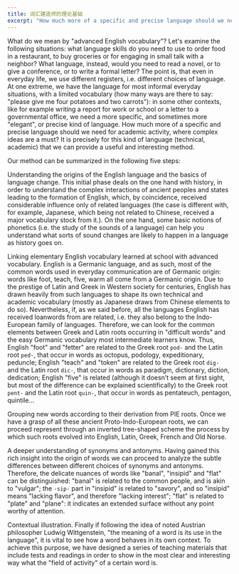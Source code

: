 ```yaml
---
title: 词汇建造师的理论基础
excerpt: "How much more of a specific and precise language should we need for academic activity, where complex ideas are a must? It is precisely for this kind of language (technical, academic) that we can provide a useful and interesting method."
---
```


What do we mean by "advanced English vocabulary"? Let's examine the following situations: what language skills do you need to use to order food in a restaurant, to buy groceries or for engaging in small talk with a neighbor? What language, instead, would you need to read a novel, or to give a conference, or to write a formal letter? The point is, that even in everyday life, we use different registers, i.e. different choices of language. At one extreme, we have the language for most informal everyday situations, with a limited vocabulary (how many ways are there to say: "please give me four potatoes and two carrots"): in some other contexts, like for example writing a report for work or school or a letter to a governmental office, we need a more specific, and sometimes more "elegant", or precise kind of language. How much more of a specific and precise language should we need for academic activity, where complex ideas are a must? It is precisely for this kind of language (technical, academic) that we can provide a useful and interesting method.

<!--more-->

Our method can be summarized in the following five steps:

Understanding the origins of the English language and the basics of language change. This initial phase deals on the one hand with history, in order to understand the complex interactions of ancient peoples and states leading to the formation of English, which, by coincidence, received considerable influence only of related languages (the case is different with, for example, Japanese, which being not related to Chinese, received a major vocabulary stock from it.). On the one hand, some basic notions of phonetics (i.e. the study of the sounds of a language) can help you understand what sorts of sound changes are likely to happen in a language as history goes on.

Linking elementary English vocabulary learned at school with advanced vocabulary. English is a Germanic language, and as such, most of the common words used in everyday communication are of Germanic origin: words like foot, teach, five, warm all come from a Germanic origin. Due to the prestige of Latin and Greek in Western society for centuries, English has drawn heavily from such languages to shape its own technical and academic vocabulary (mostly as Japanese draws from Chinese elements to do so). Nevertheless, if, as we said before, all the languages English has received loanwords from are related, i.e. they also belong to the Indo-European family of languages. Therefore, we can look for the common elements between Greek and Latin roots occurring in "difficult words" and the easy Germanic vocabulary most intermediate learners know. Thus, English "foot" and "fetter" are related to the Greek root `pod-` and the Latin root `ped-`, that occur in words as octopus, podology, expeditionary, peduncle; English "teach" and "token" are related to the Greek root `dig-` and the Latin root `dic-`, that occur in words as paradigm, dictionary, diction, dedication; English "five" is related (although it doesn’t seem at first sight, but most of the difference can be explained scientifically) to the Greek root `pent-` and the Latin root `quin-`, that occur in words as pentateuch, pentagon, quintile...

Grouping new words according to their derivation from PIE roots. Once we have a grasp of all these ancient Proto-Indo-European roots, we can proceed represent through an inverted tree-shaped scheme the process by which such roots evolved into English, Latin, Greek, French and Old Norse.

A deeper understanding of synonyms and antonyms. Having gained this rich insight into the origin of words we can proceed to analyze the subtle differences between different choices of synonyms and antonyms. Therefore, the delicate nuances of words like "banal", "insipid" and "flat" can be distinguished: "banal" is related to the common people, and is akin to "vulgar"; the `-sip-` part in "insipid" is related to "savory", and so "insipid" means "lacking flavor", and therefore "lacking interest"; "flat" is related to "plate" and "plane": it indicates an extended surface without any point worthy of attention.

Contextual illustration. Finally if following the idea of noted Austrian philosopher Ludwig Wittgenstein, "the meaning of a word is its use in the language", it is vital to see how a word behaves in its own context. To achieve this purpose, we have designed a series of teaching materials that include tests and readings in order to show in the most clear and interesting way what the "field of activity" of a certain word is.